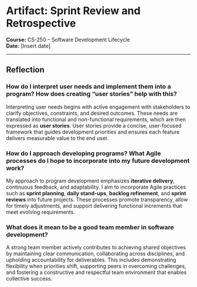 # Artifact: Sprint Review and Retrospective
**Course:** CS-250 – Software Development Lifecycle  
**Date:** [Insert date]

---

## Reflection

### How do I interpret user needs and implement them into a program? How does creating “user stories” help with this?
Interpreting user needs begins with active engagement with stakeholders to clarify objectives, constraints, and desired outcomes. These needs are translated into functional and non-functional requirements, which are then expressed as **user stories**. User stories provide a concise, user-focused framework that guides development priorities and ensures each feature delivers measurable value to the end user.

### How do I approach developing programs? What Agile processes do I hope to incorporate into my future development work?
My approach to program development emphasizes **iterative delivery**, continuous feedback, and adaptability. I aim to incorporate Agile practices such as **sprint planning**, **daily stand-ups**, **backlog refinement**, and **sprint reviews** into future projects. These processes promote transparency, allow for timely adjustments, and support delivering functional increments that meet evolving requirements.

### What does it mean to be a good team member in software development?
A strong team member actively contributes to achieving shared objectives by maintaining clear communication, collaborating across disciplines, and upholding accountability for deliverables. This includes demonstrating flexibility when priorities shift, supporting peers in overcoming challenges, and fostering a constructive and respectful team environment that enables collective success.
